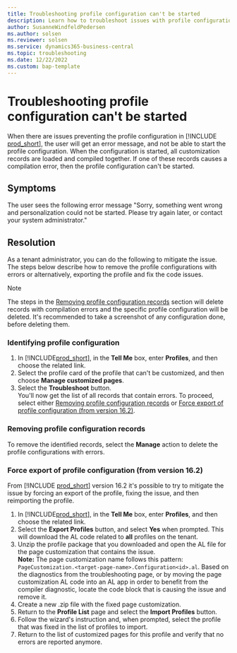 ```yaml
---
title: Troubleshooting profile configuration can't be started
description: Learn how to troubleshoot issues with profile configuration.
author: SusanneWindfeldPedersen
ms.author: solsen
ms.reviewer: solsen
ms.service: dynamics365-business-central
ms.topic: troubleshooting
ms.date: 12/22/2022
ms.custom: bap-template
---
```


# Troubleshooting profile configuration can't be started

When there are issues preventing the profile configuration in [!INCLUDE [prod_short](includes/prod_short.md)], the user will get an error message, and not be able to start the profile configuration. When the configuration is started, all customization records are loaded and compiled together. If one of these records causes a compilation error, then the profile configuration can't be started.

## Symptoms

The user sees the following error message "Sorry, something went wrong and personalization could not be started. Please try again later, or contact your system administrator."

## Resolution

As a tenant administrator, you can do the following to mitigate the issue. The steps below describe how to remove the profile configurations with errors or alternatively, exporting the profile and fix the code issues.

> [!NOTE]  
> The steps in the [Removing profile configuration records](devenv-troubleshooting-profile-configuration.md#removing-profile-configuration-records) section will delete records with compilation errors and the specific profile configuration will be deleted. It's recommended to take a screenshot of any configuration done, before deleting them.

### Identifying profile configuration

1. In [!INCLUDE[prod_short](includes/prod_short.md)], in the **Tell Me** box, enter **Profiles**, and then choose the related link.
2. Select the profile card of the profile that can't be customized, and then choose **Manage customized pages**.
3. Select the **Troubleshoot** button.  
  You'll now get the list of all records that contain errors. To proceed, select either [Removing profile configuration records](devenv-troubleshooting-profile-configuration.md#removing-profile-configuration-records) or [Force export of profile configuration (from version 16.2)](devenv-troubleshooting-profile-configuration.md#force-export-of-profile-configuration-from-version-162).

### Removing profile configuration records

To remove the identified records, select the **Manage** action to delete the profile configurations with errors.

### Force export of profile configuration (from version 16.2)

From [!INCLUDE [prod_short](includes/prod_short.md)] version 16.2 it's possible to try to mitigate the issue by forcing an export of the profile, fixing the issue, and then reimporting the profile. 

1. In [!INCLUDE[prod_short](includes/prod_short.md)], in the **Tell Me** box, enter **Profiles**, and then choose the related link.
2. Select the **Export Profiles** button, and select **Yes** when prompted.
  This will download the AL code related to **all** profiles on the tenant.
3. Unzip the profile package that you downloaded and open the AL file for the page customization that contains the issue.  
  **Note:** The page customization name follows this pattern: `PageCustomization.<target-page-name>.Configuration<id>.al`. Based on the diagnostics from the troubleshooting page, or by moving the page customization AL code into an AL app in order to benefit from the compiler diagnostic, locate the code block that is causing the issue and remove it.
4. Create a new .zip file with the fixed page customization.
5. Return to the **Profile List** page and select the **Import Profiles** button.
1. Follow the wizard's instruction and, when prompted, select the profile that was fixed in the list of profiles to import.
6. Return to the list of customized pages for this profile and verify that no errors are reported anymore.